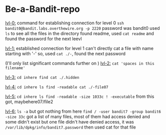 # Be-a-Bandit-repo
<u>lvl-0:</u>
    command for establishing connection for level 0
    ```ssh bandit0@bandit.labs.overthewire.org -p 2220```
       password was bandit0
    used ```ls``` to see all the files in the directory
    found readme, used ```cat readme``` and found the password for the next leevl

<u>lvl-1:</u>
    established connection for level 1
    can't directly cat a file with name starting with '-'
    so, used ```cat ./-```, found the next password


(I'll only list significant commands further on )
<u>lvl-2:</u>
    ```cat 'spaces in this filename'```

<u>lvl-3:</u>
    ```cd inhere
       find
       cat ./.hidden```

<u>lvl-4:</u>
    ```cd inhere
       ls
       find -readable
       cat ./-file07```

<u>lvl-5:</u>
    ```cd inhere
       ls
       find -readable -size 1033c ! -executable```
       from this got, maybehere07/file2

<u>lvl-6:</u>
    ```ls -a``` but got nothing from here
    ```find / -user bandit7 -group bandit6 -size 33c``` got a list of many files, most of them had access denied and some didn't exist but one file didn't have denied access, it was ```/var/lib/dpkg/info/bandit7.password```
    then used cat for that file
    
